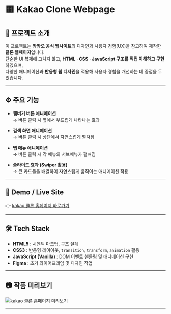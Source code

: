 # 🟨 Kakao Clone Webpage

## 📌 프로젝트 소개
이 프로젝트는 **카카오 공식 웹사이트**의 디자인과 사용자 경험(UX)을 참고하여 제작한 **클론 웹페이지**입니다.  
단순한 UI 복제에 그치지 않고, **HTML · CSS · JavaScript 구조를 직접 이해하고 구현**하였으며,  
다양한 애니메이션과 **반응형 웹 디자인**을 적용해 사용자 경험을 개선하는 데 중점을 두었습니다.  

---

## ⚙️ 주요 기능
- **햄버거 버튼 애니메이션**  
  → 버튼 클릭 시 옆에서 부드럽게 나타나는 효과  

- **검색 화면 애니메이션**  
  → 버튼 클릭 시 상단에서 자연스럽게 펼쳐짐  

- **탭 메뉴 애니메이션**  
  → 버튼 클릭 시 각 메뉴의 서브메뉴가 펼쳐짐  

- **슬라이드 효과 (Swiper 활용)**  
  → 큰 카드들을 배열하여 자연스럽게 움직이는 애니메이션 적용  

---

## 🚀 Demo / Live Site
👉 [kakao 클론 홈페이지 바로가기](https://leehyejin0821.github.io/muji/)

---

## 🛠 Tech Stack
- **HTML5** : 시멘틱 마크업, 구조 설계  
- **CSS3** : 반응형 레이아웃, `transition`, `transform`, `animation` 활용  
- **JavaScript (Vanilla)** : DOM 이벤트 핸들링 및 애니메이션 구현  
- **Figma** : 초기 와이어프레임 및 디자인 작업


---

## 📷 작품 미리보기
![kakao 클론 홈페이지 미리보기](./photo/muji_webpage.png)

---

